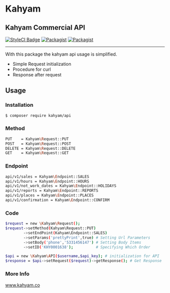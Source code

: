 # Kahyam
## Kahyam Commercial API
[![StyleCI Badge](https://styleci.io/repos/75506910/shield?style=flat-square&branch=master)](https://styleci.io/repos/75506910/) [![Packagist](https://img.shields.io/packagist/v/kahyam/api.svg?style=flat-square)]() [![Packagist](https://img.shields.io/packagist/l/kahyam/api.svg?style=flat-square)]()
-- --------------------------------
With this package the kahyam api usage is simplified.
  - Simple Request initialization
  - Procedure for curl
  - Response after request

## Usage
### Installation

```sh
$ composer require kahyam/api
```

### Method
```sh
PUT    = Kahyam\Request::PUT
POST   = Kahyam\Request::POST
DELETE = Kahyam\Request::DELETE
GET    = Kahyam\Request::GET
```
### Endpoint
```sh
api/v1/sales = Kahyam\Endpoint::SALES
api/v1/hours = Kahyam\Endpoint::HOURS
api/v1/not_work_dates = Kahyam\Endpoint::HOLIDAYS
api/v1/reports = Kahyam\Endpoint::REPORTS
api/v1/places = Kahyam\Endpoint::PLACES
api/v1/confirmation = Kahyam\Endpoint::CONFIRM
```
### Code
```sh
$request = new \Kahyam\Request();
$request->setMethod(Kahyam\Request::PUT)
        ->setEndPoint(Kahyam\Endpoint::SALES)
        ->setParams('prettyPrint',true) # Setting Url Parameters
        ->setBody('phone','5331456147') # Setting Body Items
        ->setID('KHY0001638');          # Specifying Which Order

$api = new \Kahyam\API($username,$api_key); # initialization for API
$response = $api->setRequest($request)->getResponse(); # Get Response
``` 
### More Info

www.kahyam.co

